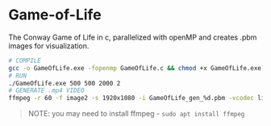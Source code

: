 # Game-of-Life
The Conway Game of Life in c, parallelized with openMP and creates .pbm images for visualization.  

```sh
# COMPILE
gcc -o GameOfLife.exe -fopenmp GameOfLife.c && chmod +x GameOfLife.exe
# RUN
./GameOfLife.exe 500 500 2000 2
# GENERATE .mp4 VIDEO
ffmpeg -r 60 -f image2 -s 1920x1080 -i GameOfLife_gen_%d.pbm -vcodec libx264 -crf 25  -pix_fmt yuv420p GOL.mp4
```

> NOTE: you may need to install ffmpeg - `sudo apt install ffmpeg`
